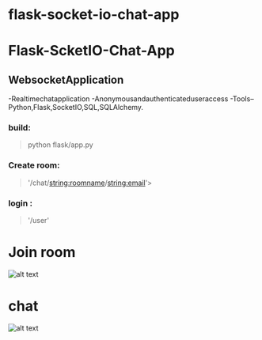 # flask-socket-io-chat-app
# Flask-ScketIO-Chat-App
## WebsocketApplication

-Realtimechatapplication 
-Anonymousandauthenticateduseraccess 
-Tools–Python,Flask,SocketIO,SQL,SQLAlchemy.


### build:
>python flask/app.py

### Create room:
>'/chat/<string:roomname>/<string:email>'>

### login :
>'/user'

# Join room

![alt text](https://github.com/Nur-A-Alam1997/flask-socket-io-chat-app/blob/flask-socketIO-chatApp/flask/screenshots/join_room.png?raw=true)

# chat

![alt text](https://github.com/Nur-A-Alam1997/flask-socket-io-chat-app/blob/flask-socketIO-chatApp/flask/screenshots/chat.png?raw=true)